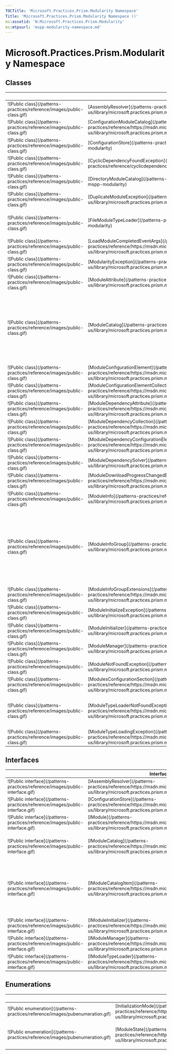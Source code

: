 ```yaml
---
TOCTitle: 'Microsoft.Practices.Prism.Modularity Namespace'
Title: 'Microsoft.Practices.Prism.Modularity Namespace ()'
ms:assetid: 'N:Microsoft.Practices.Prism.Modularity'
ms:mtpsurl: 'mspp-modularity-namespace.md'
---
```


# Microsoft.Practices.Prism.Modularity Namespace

## Classes

<table>
<thead>
<tr class="header">
<th> </th>
<th>Class</th>
<th>Description</th>
</tr>
</thead>
<tbody>
<tr class="odd">
<td>![Public class](/patterns-practices/reference/images/public-class.gif)</td>
<td>[AssemblyResolver](/patterns-practices/reference/https://msdn.microsoft.com/en-us/library/microsoft.practices.prism.modularity.assemblyresolver)</td>
<td><div>
Handles AppDomain's AssemblyResolve event to be able to load assemblies dynamically in the LoadFrom context, but be able to reference the type from assemblies loaded in the Load context.
</div></td>
</tr>
<tr class="even">
<td>![Public class](/patterns-practices/reference/images/public-class.gif)</td>
<td>[ConfigurationModuleCatalog](/patterns-practices/reference/https://msdn.microsoft.com/en-us/library/microsoft.practices.prism.modularity.configurationmodulecatalog)</td>
<td><div>
A catalog built from a configuration file.
</div></td>
</tr>
<tr class="odd">
<td>![Public class](/patterns-practices/reference/images/public-class.gif)</td>
<td>[ConfigurationStore](/patterns-practices/reference/configurationstore-class-mspp-modularity)</td>
<td><div>
Defines a store for the module metadata.
</div></td>
</tr>
<tr class="even">
<td>![Public class](/patterns-practices/reference/images/public-class.gif)</td>
<td>[CyclicDependencyFoundException](/patterns-practices/reference/cyclicdependencyfoundexception-class-mspp-modularity)</td>
<td><div>
Represents the exception that is thrown when there is a circular dependency between modules during the module loading process.
</div></td>
</tr>
<tr class="odd">
<td>![Public class](/patterns-practices/reference/images/public-class.gif)</td>
<td>[DirectoryModuleCatalog](/patterns-practices/reference/directorymodulecatalog-class-mspp-modularity)</td>
<td><div>
Represets a catalog created from a directory on disk.
</div></td>
</tr>
<tr class="even">
<td>![Public class](/patterns-practices/reference/images/public-class.gif)</td>
<td>[DuplicateModuleException](/patterns-practices/reference/https://msdn.microsoft.com/en-us/library/microsoft.practices.prism.modularity.duplicatemoduleexception(v=pandp.50)</td>
<td><div>
Exception thrown when a module is declared twice in the same catalog.
</div></td>
</tr>
<tr class="odd">
<td>![Public class](/patterns-practices/reference/images/public-class.gif)</td>
<td>[FileModuleTypeLoader](/patterns-practices/reference/filemoduletypeloader-class-mspp-modularity)</td>
<td><div>
Loads modules from an arbitrary location on the filesystem. This typeloader is only called if [ModuleInfo](/patterns-practices/reference/https://msdn.microsoft.com/library/microsoft.practices.prism.modularity.moduleinfo) classes have a Ref parameter that starts with &quot;file://&quot;. This class is only used on the Desktop version of the Prism Library.
</div></td>
</tr>
<tr class="even">
<td>![Public class](/patterns-practices/reference/images/public-class.gif)</td>
<td>[LoadModuleCompletedEventArgs](/patterns-practices/reference/https://msdn.microsoft.com/en-us/library/microsoft.practices.prism.modularity.loadmodulecompletedeventargs)</td>
<td><div>
Provides completion information after a module is loaded, or fails to load.
</div></td>
</tr>
<tr class="odd">
<td>![Public class](/patterns-practices/reference/images/public-class.gif)</td>
<td>[ModularityException](/patterns-practices/reference/https://msdn.microsoft.com/en-us/library/microsoft.practices.prism.modularity.modularityexception)</td>
<td><div>
Base class for exceptions that are thrown because of a problem with modules.
</div></td>
</tr>
<tr class="even">
<td>![Public class](/patterns-practices/reference/images/public-class.gif)</td>
<td>[ModuleAttribute](/patterns-practices/reference/https://msdn.microsoft.com/en-us/library/microsoft.practices.prism.modularity.moduleattribute)</td>
<td><div>
Indicates that the class should be considered a named module using the provided module name.
</div></td>
</tr>
<tr class="odd">
<td>![Public class](/patterns-practices/reference/images/public-class.gif)</td>
<td>[ModuleCatalog](/patterns-practices/reference/https://msdn.microsoft.com/en-us/library/microsoft.practices.prism.modularity.modulecatalog)</td>
<td><div>
The [ModuleCatalog](/patterns-practices/reference/https://msdn.microsoft.com/en-us/library/microsoft.practices.prism.modularity.modulecatalog) holds information about the modules that can be used by the application. Each module is described in a [ModuleInfo](/patterns-practices/reference/https://msdn.microsoft.com/en-us/library/microsoft.practices.prism.modularity.moduleinfo) class, that records the name, type and location of the module. It also verifies that the [ModuleCatalog](/patterns-practices/reference/https://msdn.microsoft.com/en-us/library/microsoft.practices.prism.modularity.modulecatalog) is internally valid. That means that it does not have: Circular dependenciesMissing dependencies Invalid dependencies, such as a Module that's loaded at startup that depends on a module that might need to be retrieved. The [ModuleCatalog](/patterns-practices/reference/https://msdn.microsoft.com/en-us/library/microsoft.practices.prism.modularity.modulecatalog) also serves as a baseclass for more specialized Catalogs .
</div></td>
</tr>
<tr class="even">
<td>![Public class](/patterns-practices/reference/images/public-class.gif)</td>
<td>[ModuleConfigurationElement](/patterns-practices/reference/https://msdn.microsoft.com/en-us/library/microsoft.practices.prism.modularity.moduleconfigurationelement)</td>
<td><div>
A configuration element to declare module metadata.
</div></td>
</tr>
<tr class="odd">
<td>![Public class](/patterns-practices/reference/images/public-class.gif)</td>
<td>[ModuleConfigurationElementCollection](/patterns-practices/reference/https://msdn.microsoft.com/en-us/library/microsoft.practices.prism.modularity.moduleconfigurationelementcollection)</td>
<td><div>
A collection of [ModuleConfigurationElement](/patterns-practices/reference/https://msdn.microsoft.com/en-us/library/microsoft.practices.prism.modularity.moduleconfigurationelement).
</div></td>
</tr>
<tr class="even">
<td>![Public class](/patterns-practices/reference/images/public-class.gif)</td>
<td>[ModuleDependencyAttribute](/patterns-practices/reference/https://msdn.microsoft.com/en-us/library/microsoft.practices.prism.modularity.moduledependencyattribute)</td>
<td><div>
Specifies that the current module has a dependency on another module. This attribute should be used on classes that implement [IModule](/patterns-practices/reference/https://msdn.microsoft.com/en-us/library/microsoft.practices.prism.modularity.imodule).
</div></td>
</tr>
<tr class="odd">
<td>![Public class](/patterns-practices/reference/images/public-class.gif)</td>
<td>[ModuleDependencyCollection](/patterns-practices/reference/https://msdn.microsoft.com/en-us/library/microsoft.practices.prism.modularity.moduledependencycollection)</td>
<td><div>
A collection of [ModuleDependencyConfigurationElement](/patterns-practices/reference/https://msdn.microsoft.com/en-us/library/microsoft.practices.prism.modularity.moduledependencyconfigurationelement).
</div></td>
</tr>
<tr class="even">
<td>![Public class](/patterns-practices/reference/images/public-class.gif)</td>
<td>[ModuleDependencyConfigurationElement](/patterns-practices/reference/https://msdn.microsoft.com/en-us/library/microsoft.practices.prism.modularity.moduledependencyconfigurationelement)</td>
<td><div>
A [ConfigurationElement](/patterns-practices/reference/http://msdn.microsoft.com/en-us/library/kyx77cz3) for module dependencies.
</div></td>
</tr>
<tr class="odd">
<td>![Public class](/patterns-practices/reference/images/public-class.gif)</td>
<td>[ModuleDependencySolver](/patterns-practices/reference/https://msdn.microsoft.com/en-us/library/microsoft.practices.prism.modularity.moduledependencysolver)</td>
<td><div>
Used by [ModuleInitializer](/patterns-practices/reference/https://msdn.microsoft.com/en-us/library/microsoft.practices.prism.modularity.moduleinitializer) to get the load sequence for the modules to load according to their dependencies.
</div></td>
</tr>
<tr class="even">
<td>![Public class](/patterns-practices/reference/images/public-class.gif)</td>
<td>[ModuleDownloadProgressChangedEventArgs](/patterns-practices/reference/https://msdn.microsoft.com/en-us/library/microsoft.practices.prism.modularity.moduledownloadprogresschangedeventargs)</td>
<td><div>
Provides progress information as a module downloads.
</div></td>
</tr>
<tr class="odd">
<td>![Public class](/patterns-practices/reference/images/public-class.gif)</td>
<td>[ModuleInfo](/patterns-practices/reference/https://msdn.microsoft.com/en-us/library/microsoft.practices.prism.modularity.moduleinfo)</td>
<td><div>
Defines the metadata that describes a module.
</div></td>
</tr>
<tr class="even">
<td>![Public class](/patterns-practices/reference/images/public-class.gif)</td>
<td>[ModuleInfoGroup](/patterns-practices/reference/https://msdn.microsoft.com/en-us/library/microsoft.practices.prism.modularity.moduleinfogroup)</td>
<td><div>
Represents a group of [ModuleInfo](/patterns-practices/reference/https://msdn.microsoft.com/en-us/library/microsoft.practices.prism.modularity.moduleinfo) instances that are usually deployed together. [ModuleInfoGroup](/patterns-practices/reference/https://msdn.microsoft.com/en-us/library/microsoft.practices.prism.modularity.moduleinfogroup)s are also used by the [ModuleCatalog](/patterns-practices/reference/https://msdn.microsoft.com/en-us/library/microsoft.practices.prism.modularity.modulecatalog) to prevent common deployment problems such as having a module that's required at startup that depends on modules that will only be downloaded on demand. The group also forwards [Ref](/patterns-practices/reference/https://msdn.microsoft.com/en-us/library/microsoft.practices.prism.modularity.moduleinfogroup.ref) and [InitializationMode](/patterns-practices/reference/https://msdn.microsoft.com/en-us/library/microsoft.practices.prism.modularity.moduleinfogroup.initializationmode) values to the [ModuleInfo](/patterns-practices/reference/https://msdn.microsoft.com/en-us/library/microsoft.practices.prism.modularity.moduleinfo)s that it contains.
</div></td>
</tr>
<tr class="odd">
<td>![Public class](/patterns-practices/reference/images/public-class.gif)</td>
<td>[ModuleInfoGroupExtensions](/patterns-practices/reference/https://msdn.microsoft.com/en-us/library/microsoft.practices.prism.modularity.moduleinfogroupextensions)</td>
<td><div>
Defines extension methods for the [ModuleInfoGroup](/patterns-practices/reference/https://msdn.microsoft.com/en-us/library/microsoft.practices.prism.modularity.moduleinfogroup) class.
</div></td>
</tr>
<tr class="even">
<td>![Public class](/patterns-practices/reference/images/public-class.gif)</td>
<td>[ModuleInitializeException](/patterns-practices/reference/https://msdn.microsoft.com/en-us/library/microsoft.practices.prism.modularity.moduleinitializeexception)</td>
<td><div>
Exception thrown by [IModuleInitializer](/patterns-practices/reference/https://msdn.microsoft.com/en-us/library/microsoft.practices.prism.modularity.imoduleinitializer) implementations whenever a module fails to load.
</div></td>
</tr>
<tr class="odd">
<td>![Public class](/patterns-practices/reference/images/public-class.gif)</td>
<td>[ModuleInitializer](/patterns-practices/reference/https://msdn.microsoft.com/en-us/library/microsoft.practices.prism.modularity.moduleinitializer)</td>
<td><div>
Implements the [IModuleInitializer](/patterns-practices/reference/https://msdn.microsoft.com/en-us/library/microsoft.practices.prism.modularity.imoduleinitializer) interface. Handles loading of a module based on a type.
</div></td>
</tr>
<tr class="even">
<td>![Public class](/patterns-practices/reference/images/public-class.gif)</td>
<td>[ModuleManager](/patterns-practices/reference/https://msdn.microsoft.com/en-us/library/microsoft.practices.prism.modularity.modulemanager)</td>
<td><div>
Component responsible for coordinating the modules' type loading and module initialization process.
</div></td>
</tr>
<tr class="odd">
<td>![Public class](/patterns-practices/reference/images/public-class.gif)</td>
<td>[ModuleNotFoundException](/patterns-practices/reference/https://msdn.microsoft.com/en-us/library/microsoft.practices.prism.modularity.modulenotfoundexception)</td>
<td><div>
Exception thrown when a requested [ModuleInfo](/patterns-practices/reference/https://msdn.microsoft.com/en-us/library/microsoft.practices.prism.modularity.moduleinfo) is not found.
</div></td>
</tr>
<tr class="even">
<td>![Public class](/patterns-practices/reference/images/public-class.gif)</td>
<td>[ModulesConfigurationSection](/patterns-practices/reference/https://msdn.microsoft.com/en-us/library/microsoft.practices.prism.modularity.modulesconfigurationsection)</td>
<td><div>
A [ConfigurationSection](/patterns-practices/reference/http://msdn.microsoft.com/en-us/library/x0kca287) for module configuration.
</div></td>
</tr>
<tr class="odd">
<td>![Public class](/patterns-practices/reference/images/public-class.gif)</td>
<td>[ModuleTypeLoaderNotFoundException](/patterns-practices/reference/https://msdn.microsoft.com/en-us/library/microsoft.practices.prism.modularity.moduletypeloadernotfoundexception)</td>
<td><div>
Exception that's thrown when there is no [IModuleTypeLoader](/patterns-practices/reference/https://msdn.microsoft.com/en-us/library/microsoft.practices.prism.modularity.imoduletypeloader) registered in [ModuleTypeLoaders](/patterns-practices/reference/https://msdn.microsoft.com/en-us/library/microsoft.practices.prism.modularity.modulemanager.moduletypeloaders) that can handle this particular type of module.
</div></td>
</tr>
<tr class="even">
<td>![Public class](/patterns-practices/reference/images/public-class.gif)</td>
<td>[ModuleTypeLoadingException](/patterns-practices/reference/https://msdn.microsoft.com/en-us/library/microsoft.practices.prism.modularity.moduletypeloadingexception)</td>
<td><div>
Exception thrown by [IModuleManager](/patterns-practices/reference/https://msdn.microsoft.com/en-us/library/microsoft.practices.prism.modularity.imodulemanager) implementations whenever a module fails to retrieve.
</div></td>
</tr>
</tbody>
</table>

## Interfaces


<table>

<thead>
<tr class="header">
<th> </th>
<th>Interface</th>
<th>Description</th>
</tr>
</thead>
<tbody>
<tr class="odd">
<td>![Public interface](/patterns-practices/reference/images/public-interface.gif)</td>
<td>[IAssemblyResolver](/patterns-practices/reference/https://msdn.microsoft.com/en-us/library/microsoft.practices.prism.modularity.iassemblyresolver)</td>
<td><div>
Interface for classes that are responsible for resolving and loading assembly files.
</div></td>
</tr>
<tr class="even">
<td>![Public interface](/patterns-practices/reference/images/public-interface.gif)</td>
<td>[IConfigurationStore](/patterns-practices/reference/https://msdn.microsoft.com/en-us/library/microsoft.practices.prism.modularity.iconfigurationstore)</td>
<td><div>
Defines a store for the module metadata.
</div></td>
</tr>
<tr class="odd">
<td>![Public interface](/patterns-practices/reference/images/public-interface.gif)</td>
<td>[IModule](/patterns-practices/reference/https://msdn.microsoft.com/en-us/library/microsoft.practices.prism.modularity.imodule)</td>
<td><div>
Defines the contract for the modules deployed in the application.
</div></td>
</tr>
<tr class="even">
<td>![Public interface](/patterns-practices/reference/images/public-interface.gif)</td>
<td>[IModuleCatalog](/patterns-practices/reference/https://msdn.microsoft.com/en-us/library/microsoft.practices.prism.modularity.imodulecatalog)</td>
<td><div>
This is the expected catalog definition for the ModuleManager. The ModuleCatalog holds information about the modules that can be used by the application. Each module is described in a ModuleInfo class, that records the name, type and location of the module.
</div></td>
</tr>
<tr class="odd">
<td>![Public interface](/patterns-practices/reference/images/public-interface.gif)</td>
<td>[IModuleCatalogItem](/patterns-practices/reference/https://msdn.microsoft.com/en-us/library/microsoft.practices.prism.modularity.imodulecatalogitem)</td>
<td><div>
Marker interface that allows both [ModuleInfoGroup](/patterns-practices/reference/https://msdn.microsoft.com/en-us/library/microsoft.practices.prism.modularity.moduleinfogroup)s and [ModuleInfo](/patterns-practices/reference/https://msdn.microsoft.com/en-us/library/microsoft.practices.prism.modularity.moduleinfo)s to be added to the [IModuleCatalog](/patterns-practices/reference/https://msdn.microsoft.com/en-us/library/microsoft.practices.prism.modularity.imodulecatalog) from code and XAML.
</div></td>
</tr>
<tr class="even">
<td>![Public interface](/patterns-practices/reference/images/public-interface.gif)</td>
<td>[IModuleInitializer](/patterns-practices/reference/https://msdn.microsoft.com/en-us/library/microsoft.practices.prism.modularity.imoduleinitializer)</td>
<td><div>
Declares a service which initializes the modules into the application.
</div></td>
</tr>
<tr class="odd">
<td>![Public interface](/patterns-practices/reference/images/public-interface.gif)</td>
<td>[IModuleManager](/patterns-practices/reference/https://msdn.microsoft.com/en-us/library/microsoft.practices.prism.modularity.imodulemanager)</td>
<td><div>
Defines the interface for the service that will retrieve and initialize the application's modules.
</div></td>
</tr>
<tr class="even">
<td>![Public interface](/patterns-practices/reference/images/public-interface.gif)</td>
<td>[IModuleTypeLoader](/patterns-practices/reference/https://msdn.microsoft.com/en-us/library/microsoft.practices.prism.modularity.imoduletypeloader)</td>
<td><div>
Defines the interface for moduleTypeLoaders
</div></td>
</tr>
</tbody>
</table>

## Enumerations


<table>

<thead>
<tr class="header">
<th> </th>
<th>Enumeration</th>
<th>Description</th>
</tr>
</thead>
<tbody>
<tr class="odd">
<td>![Public enumeration](/patterns-practices/reference/images/pubenumeration.gif)</td>
<td>[InitializationMode](/patterns-practices/reference/https://msdn.microsoft.com/en-us/library/microsoft.practices.prism.modularity.initializationmode)</td>
<td><div>
Specifies on which stage the Module group will be initialized.
</div></td>
</tr>
<tr class="even">
<td>![Public enumeration](/patterns-practices/reference/images/pubenumeration.gif)</td>
<td>[ModuleState](/patterns-practices/reference/https://msdn.microsoft.com/en-us/library/microsoft.practices.prism.modularity.modulestate)</td>
<td><div>
Defines the states a [ModuleInfo](/patterns-practices/reference/https://msdn.microsoft.com/en-us/library/microsoft.practices.prism.modularity.moduleinfo) can be in, with regards to the module loading and initialization process.
</div></td>
</tr>
</tbody>
</table>
